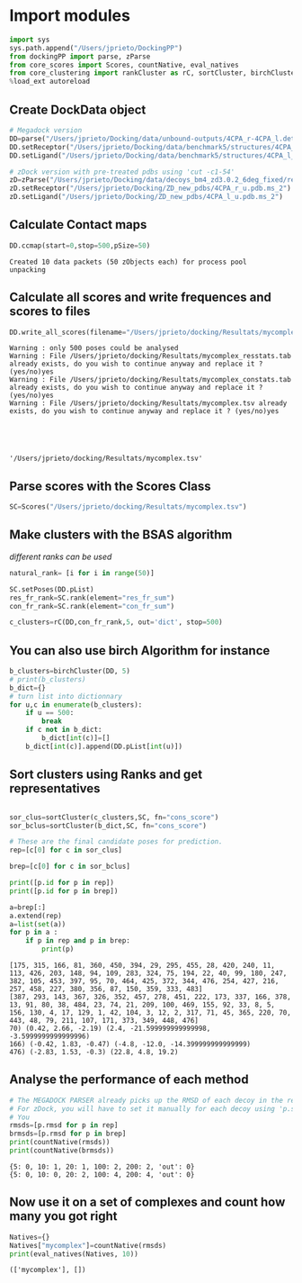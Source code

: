 
# Import modules


```python
import sys
sys.path.append("/Users/jprieto/DockingPP")
from dockingPP import parse, zParse
from core_scores import Scores, countNative, eval_natives
from core_clustering import rankCluster as rC, sortCluster, birchCluster
%load_ext autoreload
```

## Create DockData object


```python
# Megadock version
DD=parse("/Users/jprieto/Docking/data/unbound-outputs/4CPA_r-4CPA_l.detail")
DD.setReceptor("/Users/jprieto/Docking/data/benchmark5/structures/4CPA_r_u.pdb")
DD.setLigand("/Users/jprieto/Docking/data/benchmark5/structures/4CPA_l_u.pdb")

# zDock version with pre-treated pdbs using 'cut -c1-54'
zD=zParse("/Users/jprieto/Docking/data/decoys_bm4_zd3.0.2_6deg_fixed/results/4CPA.zd3.0.2.fg.fixed.out")
zD.setReceptor("/Users/jprieto/Docking/ZD_new_pdbs/4CPA_r_u.pdb.ms_2")
zD.setLigand("/Users/jprieto/Docking/ZD_new_pdbs/4CPA_l_u.pdb.ms_2")
```

## Calculate Contact maps


```python
DD.ccmap(start=0,stop=500,pSize=50)
```

    Created 10 data packets (50 zObjects each) for process pool
    unpacking


## Calculate all scores and write frequences and scores to files


```python
DD.write_all_scores(filename="/Users/jprieto/docking/Resultats/mycomplex")
```

    Warning : only 500 poses could be analysed
    Warning : File /Users/jprieto/docking/Resultats/mycomplex_resstats.tab already exists, do you wish to continue anyway and replace it ? (yes/no)yes
    Warning : File /Users/jprieto/docking/Resultats/mycomplex_constats.tab already exists, do you wish to continue anyway and replace it ? (yes/no)yes
    Warning : File /Users/jprieto/docking/Resultats/mycomplex.tsv already exists, do you wish to continue anyway and replace it ? (yes/no)yes





    '/Users/jprieto/docking/Resultats/mycomplex.tsv'



## Parse scores with the Scores Class


```python
SC=Scores("/Users/jprieto/docking/Resultats/mycomplex.tsv")
```

## Make clusters with the BSAS algorithm
*different ranks can be used*


```python
natural_rank= [i for i in range(50)]

SC.setPoses(DD.pList)
res_fr_rank=SC.rank(element="res_fr_sum")
con_fr_rank=SC.rank(element="con_fr_sum")

c_clusters=rC(DD,con_fr_rank,5, out='dict', stop=500)

```

## You can also use birch Algorithm for instance


```python
b_clusters=birchCluster(DD, 5)
# print(b_clusters)
b_dict={}
# turn list into dictionnary
for u,c in enumerate(b_clusters):
    if u == 500:
        break
    if c not in b_dict:
        b_dict[int(c)]=[]
    b_dict[int(c)].append(DD.pList[int(u)])
```

## Sort clusters using Ranks and get representatives


```python

sor_clus=sortCluster(c_clusters,SC, fn="cons_score")
sor_bclus=sortCluster(b_dict,SC, fn="cons_score")

# These are the final candidate poses for prediction.
rep=[c[0] for c in sor_clus]

brep=[c[0] for c in sor_bclus]

```


```python
print([p.id for p in rep])
print([p.id for p in brep])

a=brep[:]
a.extend(rep)
a=list(set(a))
for p in a :
    if p in rep and p in brep:
        print(p)
```

    [175, 315, 166, 81, 360, 450, 394, 29, 295, 455, 28, 420, 240, 11, 113, 426, 203, 148, 94, 109, 283, 324, 75, 194, 22, 40, 99, 180, 247, 382, 105, 453, 397, 95, 70, 464, 425, 372, 344, 476, 254, 427, 216, 257, 458, 227, 380, 356, 87, 150, 359, 333, 483]
    [387, 293, 143, 367, 326, 352, 457, 278, 451, 222, 173, 337, 166, 378, 13, 91, 80, 38, 484, 23, 74, 21, 209, 100, 469, 155, 92, 33, 8, 5, 156, 130, 4, 17, 129, 1, 42, 104, 3, 12, 2, 317, 71, 45, 365, 220, 70, 443, 48, 79, 211, 107, 171, 373, 349, 448, 476]
    70) (0.42, 2.66, -2.19) (2.4, -21.599999999999998, -3.5999999999999996)
    166) (-0.42, 1.83, -0.47) (-4.8, -12.0, -14.399999999999999)
    476) (-2.83, 1.53, -0.3) (22.8, 4.8, 19.2)


## Analyse the performance of each method


```python
# The MEGADOCK PARSER already picks up the RMSD of each decoy in the results file
# For zDock, you will have to set it manually for each decoy using 'p.set_RMSD(rmsd)'
# You
rmsds=[p.rmsd for p in rep]
brmsds=[p.rmsd for p in brep]
print(countNative(rmsds))
print(countNative(brmsds))


```

    {5: 0, 10: 1, 20: 1, 100: 2, 200: 2, 'out': 0}
    {5: 0, 10: 0, 20: 2, 100: 4, 200: 4, 'out': 0}


## Now use it on a set of complexes and count how many you got right


```python
Natives={}
Natives["mycomplex"]=countNative(rmsds)
print(eval_natives(Natives, 10))
```

    (['mycomplex'], [])
